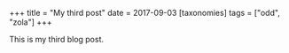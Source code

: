 +++
title = "My third post"
date = 2017-09-03
[taxonomies]
tags = ["odd", "zola"]
+++

This is my third blog post.